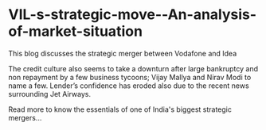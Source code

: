 # VIL-s-strategic-move--An-analysis-of-market-situation

This blog discusses the strategic merger between Vodafone and Idea

The credit culture also seems to take a downturn after large bankruptcy and non repayment by a few business tycoons; Vijay Mallya and Nirav Modi to name a few. Lender’s confidence has eroded also due to the recent news surrounding Jet Airways.

Read more to know the essentials of one of India's biggest strategic mergers...

